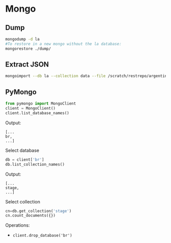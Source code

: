 # Mongo
## Dump
```bash
mongodump -d la
#To restore in a new mongo without the la database:
mongorestore ./dump/
```
## Extract JSON
```bash
mongoimport --db la --collection data --file /scratch/restrepo/argentina.json --jsonArray
```
## PyMongo
```python
from pymongo import MongoClient
client = MongoClient()
client.list_database_names()
```
Output:
```
[...
br,
...]
```
Select database
```python
db = client['br']
db.list_collection_names()
```
Output:
```
[...
stage,
...]
```
Select collection
```python
cn=db.get_collection('stage')
cn.count_documents({})
```

Operations:
* `client.drop_database('br')`

